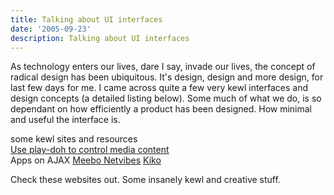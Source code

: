 ```yaml
---
title: Talking about UI interfaces
date: '2005-09-23'
description: Talking about UI interfaces
---
```


As technology enters our lives, dare I say, invade our lives, the concept of radical design has been ubiquitous. It's design, design and more design, for last few days for me. I came across quite a few very kewl interfaces and design concepts (a detailed listing below). Some much of what we do, is so dependant on how efficiently a product has been designed. How minimal and useful the interface is.

some kewl sites and resources  
[Use play-doh to control media content][0]  
Apps on AJAX [Meebo ][1] [Netvibes][2] [Kiko][3]

Check these websites out. Some insanely kewl and creative stuff.


[0]: http://www.brendandawes.com/sketches/play-doh/
[1]: http://en.wikipedia.org/wiki/Meebo
[2]: http://www.netvibes.com/
[3]: http://www.kiko.com/index.htm